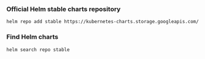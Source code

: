 
###  Official Helm stable charts repository

```
helm repo add stable https://kubernetes-charts.storage.googleapis.com/
```

### Find Helm charts
```
helm search repo stable
```
